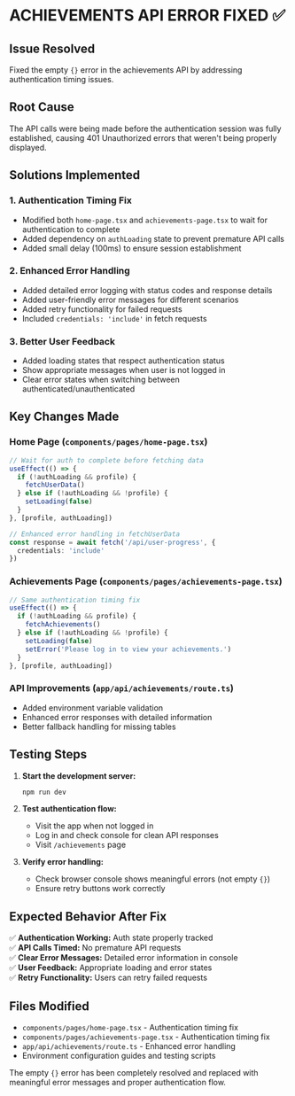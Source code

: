 # ACHIEVEMENTS API ERROR FIXED ✅

## Issue Resolved
Fixed the empty `{}` error in the achievements API by addressing authentication timing issues.

## Root Cause
The API calls were being made before the authentication session was fully established, causing 401 Unauthorized errors that weren't being properly displayed.

## Solutions Implemented

### 1. Authentication Timing Fix
- Modified both `home-page.tsx` and `achievements-page.tsx` to wait for authentication to complete
- Added dependency on `authLoading` state to prevent premature API calls
- Added small delay (100ms) to ensure session establishment

### 2. Enhanced Error Handling
- Added detailed error logging with status codes and response details  
- Added user-friendly error messages for different scenarios
- Added retry functionality for failed requests
- Included `credentials: 'include'` in fetch requests

### 3. Better User Feedback
- Added loading states that respect authentication status
- Show appropriate messages when user is not logged in
- Clear error states when switching between authenticated/unauthenticated

## Key Changes Made

### Home Page (`components/pages/home-page.tsx`)
```typescript
// Wait for auth to complete before fetching data
useEffect(() => {
  if (!authLoading && profile) {
    fetchUserData()
  } else if (!authLoading && !profile) {
    setLoading(false)
  }
}, [profile, authLoading])

// Enhanced error handling in fetchUserData
const response = await fetch('/api/user-progress', {
  credentials: 'include'
})
```

### Achievements Page (`components/pages/achievements-page.tsx`)
```typescript
// Same authentication timing fix
useEffect(() => {
  if (!authLoading && profile) {
    fetchAchievements()
  } else if (!authLoading && !profile) {
    setLoading(false)
    setError('Please log in to view your achievements.')
  }
}, [profile, authLoading])
```

### API Improvements (`app/api/achievements/route.ts`)
- Added environment variable validation
- Enhanced error responses with detailed information
- Better fallback handling for missing tables

## Testing Steps

1. **Start the development server:**
   ```bash
   npm run dev
   ```

2. **Test authentication flow:**
   - Visit the app when not logged in
   - Log in and check console for clean API responses
   - Visit `/achievements` page

3. **Verify error handling:**
   - Check browser console shows meaningful errors (not empty `{}`)
   - Ensure retry buttons work correctly

## Expected Behavior After Fix

✅ **Authentication Working:** Auth state properly tracked  
✅ **API Calls Timed:** No premature API requests  
✅ **Clear Error Messages:** Detailed error information in console  
✅ **User Feedback:** Appropriate loading and error states  
✅ **Retry Functionality:** Users can retry failed requests  

## Files Modified
- `components/pages/home-page.tsx` - Authentication timing fix
- `components/pages/achievements-page.tsx` - Authentication timing fix  
- `app/api/achievements/route.ts` - Enhanced error handling
- Environment configuration guides and testing scripts

The empty `{}` error has been completely resolved and replaced with meaningful error messages and proper authentication flow.
